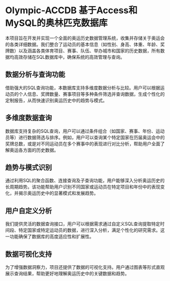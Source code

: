 # Olympic-ACCDB 基于Access和MySQL的奥林匹克数据库

本项目旨在开发并实现一个全面的奥运历史数据管理系统，收集并存储关于奥运会的各类详细数据。我们整合了运动员的基本信息（如性别、身高、体重、年龄、奖牌数）以及涵盖各类体育项目、赛事、队伍、举办城市和国家的历史数据，所有数据均高效存储在SQL数据库中，确保系统的高效管理与查询。

## 数据分析与查询功能

借助强大的SQL查询功能，本数据库支持多维度数据分析与比较。用户可以根据运动员的个人信息、奖牌数量、赛事项目等多种条件筛选并查询数据，生成个性化的定制报告，从而快速识别奥运历史中的趋势与模式。

## 多维度数据查询

数据库支持复杂的SQL查询，用户可以通过条件组合（如国家、赛事、年份、运动员等）进行数据筛选与排序。例如，用户可以查询某个特定国家在历届奥运会中的奖牌总数，或是对不同运动员在多个赛事中的表现进行对比分析，帮助用户全面了解奥运各方面的历史数据。

## 趋势与模式识别

通过利用SQL的聚合函数、连接查询及子查询功能，用户能够深入分析奥运历史的长周期趋势。该功能帮助用户识别不同国家或运动员在特定项目和年份中的表现变化，并揭示奥运历史中的显著模式和发展趋势。

## 用户自定义分析

我们提供灵活的数据查询接口，用户可以根据需求通过自定义SQL查询提取特定时间段、特定国家或特定运动员的数据，进行深入分析，满足个性化的研究需求。这一功能确保了数据库的高度适应性和扩展性。

## 数据可视化支持

为了增强数据洞察力，项目还提供了数据的可视化支持。用户通过图表等形式直观展示查询结果，帮助更好地理解奥运历史中的关键数据和趋势。
